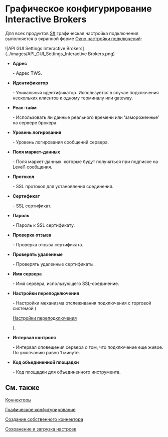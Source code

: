# Графическое конфигурирование Interactive Brokers

Для всех продуктов [S\#](StockSharpAbout.md) графическая настройка подключения выполняется в экранной форме [Окно настройки подключений](API_UI_ConnectorWindow.md):

![API GUI Settings Interactive Brokers](../images/API_GUI_Settings_Interactive Brokers.png)

- **Адрес**

   \- Адрес TWS.
- **Идентификатор**

   \- Уникальный идентификатор. Используется в случае подключения нескольких клиентов к одному терминалу или gateway.
- **Реал\-тайм**

   \- Использовать ли данные реального времени или 'замороженные' на сервере брокера.
- **Уровень логирования**

   \- Уровень логирования сообщений сервера.
- **Поля маркет\-данных**

   \- Поля маркет\-данных. которые будут получаться при подписке на Level1 сообщения.
- **Протокол**

   \- SSL протокол для установления соединения.
- **Сертификат**

   \- SSL сертификат.
- **Пароль**

   \- Пароль к SSL сертификату.
- **Проверка отзыва**

   \- Проверка отзыва сертификата.
- **Проверять удаленные**

   \- Проверять удаленные сертификаты.
- **Имя сервера**

   \- Имя сервера, использующего SSL\-соединение.
- **Настройки переподключения**

   \- Настройки механизма отслеживания подключения с торговой системой (

  [Настройки переподключения](Reconnect.md)

  ). 
- **Интервал контроля**

   \- Интервал оповещения сервера о том, что подключение еще живое. По умолчанию равно 1 минуте. 
- **Код объединенной площадки**

   \- Код площадки для объединенного инструмента. 

## См. также

[Коннекторы](API_Connectors.md)

[Графическое конфигурирование](API_ConnectorsUIConfiguration.md)

[Создание собственного коннектора](ConnectorCreating.md)

[Сохранение и загрузка настроек](API_Connectors_SaveConnectorSettings.md)
